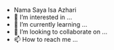 - Nama Saya Isa Azhari
- 👀 I’m interested in ...
- 🌱 I’m currently learning ...
- 💞️ I’m looking to collaborate on ...
- 📫 How to reach me ...

<!---
IsaAzhari/IsaAzhari is a ✨ special ✨ repository because its `README.md` (this file) appears on your GitHub profile.
You can click the Preview link to take a look at your changes.
--->
